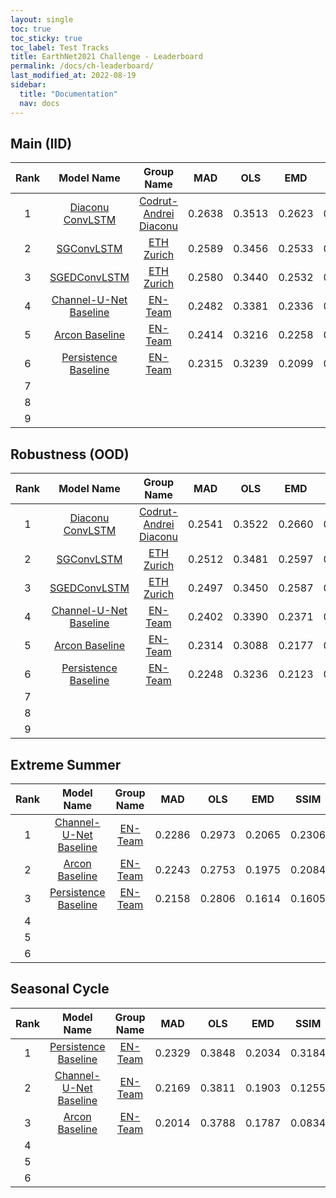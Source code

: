 ```yaml
---
layout: single
toc: true
toc_sticky: true
toc_label: Test Tracks
title: EarthNet2021 Challenge - Leaderboard
permalink: /docs/ch-leaderboard/
last_modified_at: 2022-08-19
sidebar:
  title: "Documentation"
  nav: docs
---
```


## Main (IID)

| **Rank** |      **Model Name**      | **Group Name** |   **MAD**  |   **OLS**  |   **EMD**  |  **SSIM**  | **EarthNetScore** |
|:----:|:--------------------:|:----------:|:------:|:------:|:------:|:------:|:-------------:|
| 1    | [Diaconu ConvLSTM](https://openaccess.thecvf.com/content/CVPR2022W/EarthVision/papers/Diaconu_Understanding_the_Role_of_Weather_Data_for_Earth_Surface_Forecasting_CVPRW_2022_paper.pdf) | [Codrut-Andrei Diaconu](https://www.asg.ed.tum.de/en/sipeo/team/codrut-andrei-diaconu/)     | 0.2638 | 0.3513 | 0.2623 |     0.5565  |  0.3266   |
| 2    | [SGConvLSTM](https://www.biorxiv.org/content/10.1101/2022.08.16.504173v1.full.pdf) | [ETH Zurich](https://usys.ethz.ch/en/people/profile.MTUxNjQ5.TGlzdC8yODUyLDMyMDE5NzIyMg==.html)     | 0.2589 | 0.3456 | 0.2533 |     0.5292    | 0.3176 |
| 3    | [SGEDConvLSTM](https://www.biorxiv.org/content/10.1101/2022.08.16.504173v1.full.pdf) | [ETH Zurich](https://usys.ethz.ch/en/people/profile.MTUxNjQ5.TGlzdC8yODUyLDMyMDE5NzIyMg==.html)     | 0.2580 | 0.3440 | 0.2532 | 0.5237 |     0.3164    |
| 4    | [Channel-U-Net Baseline](https://arxiv.org/pdf/2104.10066.pdf) | [EN-Team](/about/)     | 0.2482 | 0.3381 | 0.2336 |     0.3973  | 0.2902   |
| 5    | [Arcon Baseline](https://arxiv.org/pdf/2104.10066.pdf) | [EN-Team](/about/)     | 0.2414 | 0.3216 | 0.2258 |     0.3863    | 0.2803 |
| 6    | [Persistence Baseline](https://arxiv.org/pdf/2104.10066.pdf) | [EN-Team](/about/)     | 0.2315 | 0.3239 | 0.2099 | 0.3265 |     0.2625    |
| 7    |                      |            |        |        |        |        |               |
| 8    |                      |            |        |        |        |        |               |
| 9    |                      |            |        |        |        |        |               |




## Robustness (OOD)

| **Rank** |      **Model Name**      | **Group Name** |   **MAD**  |   **OLS**  |   **EMD**  |  **SSIM**  | **EarthNetScore** |
|:----:|:--------------------:|:----------:|:------:|:------:|:------:|:------:|:-------------:|
| 1    | [Diaconu ConvLSTM](https://openaccess.thecvf.com/content/CVPR2022W/EarthVision/papers/Diaconu_Understanding_the_Role_of_Weather_Data_for_Earth_Surface_Forecasting_CVPRW_2022_paper.pdf) | [Codrut-Andrei Diaconu](https://www.asg.ed.tum.de/en/sipeo/team/codrut-andrei-diaconu/)     | 0.2541 | 0.3522 | 0.2660 |     0.5125  |   0.3204   |
| 2    | [SGConvLSTM](https://www.biorxiv.org/content/10.1101/2022.08.16.504173v1.full.pdf) | [ETH Zurich](https://usys.ethz.ch/en/people/profile.MTUxNjQ5.TGlzdC8yODUyLDMyMDE5NzIyMg==.html)     | 0.2512 | 0.3481 | 0.2597 |     0.4977    | 0.3146 |
| 3    | [SGEDConvLSTM](https://www.biorxiv.org/content/10.1101/2022.08.16.504173v1.full.pdf) | [ETH Zurich](https://usys.ethz.ch/en/people/profile.MTUxNjQ5.TGlzdC8yODUyLDMyMDE5NzIyMg==.html)     | 0.2497 | 0.3450 | 0.2587 | 0.4887 |     0.3121    |
| 4    | [Channel-U-Net Baseline](https://arxiv.org/pdf/2104.10066.pdf) | [EN-Team](/about/)     | 0.2402 | 0.3390 | 0.2371 | 0.3721 |     0.2854    |
| 5    | [Arcon Baseline](https://arxiv.org/pdf/2104.10066.pdf) | [EN-Team](/about/)     | 0.2314 | 0.3088 | 0.2177 | 0.3432 |     0.2655    |
| 6    | [Persistence Baseline](https://arxiv.org/pdf/2104.10066.pdf) | [EN-Team](/about/)     | 0.2248 | 0.3236 | 0.2123 | 0.3112 |     0.2587    |
| 7    |                      |            |        |        |        |        |               |
| 8    |                      |            |        |        |        |        |               |
| 9    |                      |            |        |        |        |        |               |



## Extreme Summer

| **Rank** |      **Model Name**      | **Group Name** |   **MAD**  |   **OLS**  |   **EMD**  |  **SSIM**  | **EarthNetScore** |
|:----:|:--------------------:|:----------:|:------:|:------:|:------:|:------:|:-------------:|
| 1    | [Channel-U-Net Baseline](https://arxiv.org/pdf/2104.10066.pdf) | [EN-Team](/about/)     | 0.2286 | 0.2973 | 0.2065 | 0.2306 |     0.2364    |
| 2    | [Arcon Baseline](https://arxiv.org/pdf/2104.10066.pdf) | [EN-Team](/about/)     | 0.2243 | 0.2753 | 0.1975 | 0.2084 |     0.2215    |
| 3    | [Persistence Baseline](https://arxiv.org/pdf/2104.10066.pdf) | [EN-Team](/about/)     | 0.2158 | 0.2806 | 0.1614 | 0.1605 |     0.1939    |
| 4    |                      |            |        |        |        |        |               |
| 5    |                      |            |        |        |        |        |               |
| 6    |                      |            |        |        |        |        |               |




## Seasonal Cycle

| **Rank** |      **Model Name**      | **Group Name** |   **MAD**  |   **OLS**  |   **EMD**  |  **SSIM**  | **EarthNetScore** |
|:----:|:--------------------:|:----------:|:------:|:------:|:------:|:------:|:-------------:|
| 1    | [Persistence Baseline](https://arxiv.org/pdf/2104.10066.pdf) | [EN-Team](/about/)     | 0.2329 | 0.3848 | 0.2034 | 0.3184 |     0.2676    |
| 2    | [Channel-U-Net Baseline](https://arxiv.org/pdf/2104.10066.pdf) | [EN-Team](/about/)     | 0.2169 | 0.3811 | 0.1903 | 0.1255 |     0.1955    |
| 3    | [Arcon Baseline](https://arxiv.org/pdf/2104.10066.pdf) | [EN-Team](/about/)     | 0.2014 | 0.3788 | 0.1787 | 0.0834 |     0.1587    |
| 4    |                      |            |        |        |        |        |               |
| 5    |                      |            |        |        |        |        |               |
| 6    |                      |            |        |        |        |        |               |
